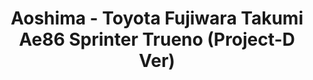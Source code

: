 ---
layout: product
title: "Aoshima - Toyota Fujiwara Takumi Ae86 Sprinter Trueno (Project-D Ver)"
price: "TBA" 
desc: "N/A"
img_path: "/assets/img/AO08133.jpg"
brand: "N/A"
available: false
special_offer: false
new: false
soon: false
cat: "010000"
subcat: "013700"
subsubcat: "0N/A"
sifra: "AO08133"
---
